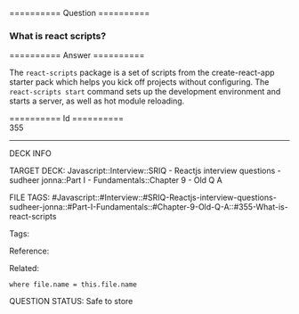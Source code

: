 ========== Question ==========  

### What is react scripts?  

========== Answer ==========  

The `react-scripts` package is a set of scripts from the create-react-app
starter pack which helps you kick off projects without configuring. The
`react-scripts start` command sets up the development environment and starts a
server, as well as hot module reloading.

========== Id ==========  
355

---

DECK INFO

TARGET DECK: Javascript::Interview::SRIQ - Reactjs interview questions - sudheer jonna::Part I - Fundamentals::Chapter 9 - Old Q A

FILE TAGS: #Javascript::#Interview::#SRIQ-Reactjs-interview-questions-sudheer-jonna::#Part-I-Fundamentals::#Chapter-9-Old-Q-A::#355-What-is-react-scripts

Tags:

Reference:

Related:

```dataview
where file.name = this.file.name
```
QUESTION STATUS: Safe to store
